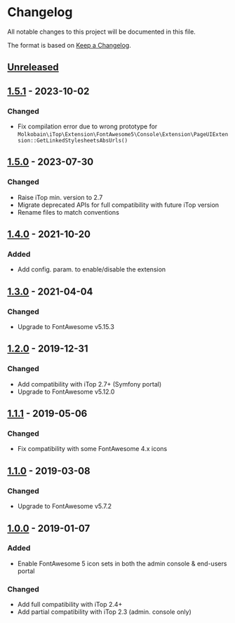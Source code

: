 # Changelog
All notable changes to this project will be documented in this file.

The format is based on [Keep a Changelog](https://keepachangelog.com/en/1.0.0/).

## [Unreleased]

## [1.5.1] - 2023-10-02
### Changed
  * Fix compilation error due to wrong prototype for `Molkobain\iTop\Extension\FontAwesome5\Console\Extension\PageUIExtension::GetLinkedStylesheetsAbsUrls()`

## [1.5.0] - 2023-07-30
### Changed
  * Raise iTop min. version to 2.7
  * Migrate deprecated APIs for full compatibility with future iTop version
  * Rename files to match conventions

## [1.4.0] - 2021-10-20
### Added
  * Add config. param. to enable/disable the extension

## [1.3.0] - 2021-04-04
### Changed
  * Upgrade to FontAwesome v5.15.3

## [1.2.0] - 2019-12-31
### Changed
  * Add compatibility with iTop 2.7+ (Symfony portal)
  * Upgrade to FontAwesome v5.12.0

## [1.1.1] - 2019-05-06
### Changed
  * Fix compatibility with some FontAwesome 4.x icons

## [1.1.0] - 2019-03-08
### Changed
  * Upgrade to FontAwesome v5.7.2

## [1.0.0] - 2019-01-07
### Added
  * Enable FontAwesome 5 icon sets in both the admin console & end-users portal

### Changed
  * Add full compatibility with iTop 2.4+
  * Add partial compatibility with iTop 2.3 (admin. console only)

[Unreleased]: https://github.com/Molkobain/itop-fontawesome5-pack/compare/v1.5.1...HEAD
[1.5.1]: https://github.com/Molkobain/itop-fontawesome5-pack/releases/tag/v1.5.1
[1.5.0]: https://github.com/Molkobain/itop-fontawesome5-pack/releases/tag/v1.5.0
[1.4.0]: https://github.com/Molkobain/itop-fontawesome5-pack/releases/tag/v1.4.0
[1.3.0]: https://github.com/Molkobain/itop-fontawesome5-pack/releases/tag/v1.3.0
[1.2.0]: https://github.com/Molkobain/itop-fontawesome5-pack/releases/tag/v1.2.0
[1.1.1]: https://github.com/Molkobain/itop-fontawesome5-pack/releases/tag/v1.1.1
[1.1.0]: https://github.com/Molkobain/itop-fontawesome5-pack/releases/tag/v1.1.0
[1.0.0]: https://github.com/Molkobain/itop-fontawesome5-pack/releases/tag/v1.0.0